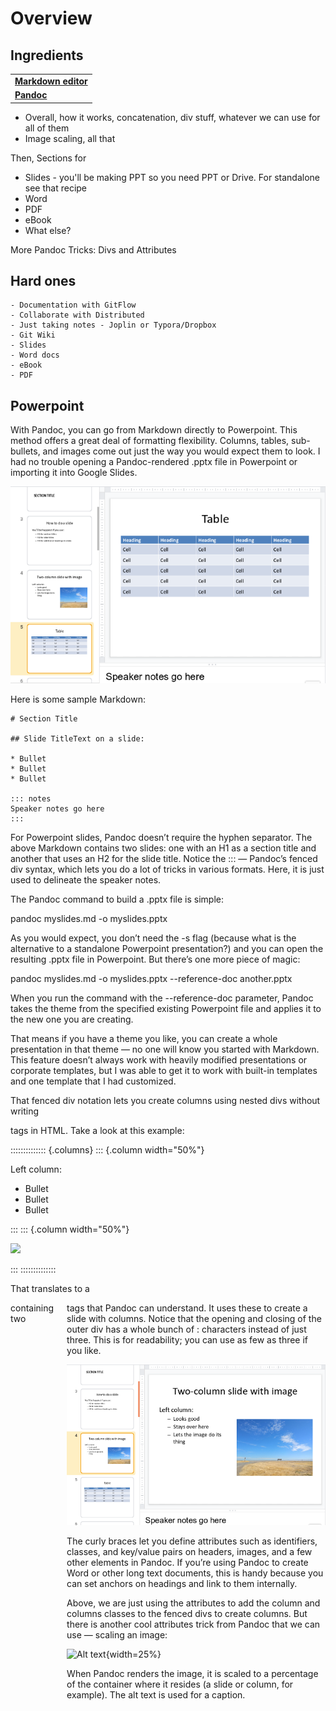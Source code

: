 # Overview

## Ingredients

<table>
  <tr>
    <td><b><a href="../../tools/tools-editors/">Markdown editor</a></b></td>
  </tr>
  <tr>
    <td><b><a href="../../tools/tools-pandoc/">Pandoc</a></b></td>
  </tr>
</table>


- Overall, how it works, concatenation, div stuff, whatever we can use for all of them
- Image scaling, all that

Then, Sections for

- Slides - you'll be making PPT so you need PPT or Drive. For standalone see that recipe
- Word
- PDF
- eBook
- What else?

More Pandoc Tricks: Divs and Attributes




## Hard ones



	- Documentation with GitFlow
	- Collaborate with Distributed
	- Just taking notes - Joplin or Typora/Dropbox
	- Git Wiki
	- Slides
	- Word docs
	- eBook
	- PDF
	
	
## Powerpoint

With Pandoc, you can go from Markdown directly to Powerpoint. This method offers a great deal of formatting flexibility. Columns, tables, sub-bullets, and images come out just the way you would expect them to look. I had no trouble opening a Pandoc-rendered .pptx file in Powerpoint or importing it into Google Slides.

![](../img/slides-pandoc-powerpoint.png)

Here is some sample Markdown:

```
# Section Title

## Slide TitleText on a slide:

* Bullet
* Bullet
* Bullet

::: notes
Speaker notes go here
:::
```

For Powerpoint slides, Pandoc doesn’t require the hyphen separator. The above Markdown contains two slides: one with an H1 as a section title and another that uses an H2 for the slide title. Notice the ::: — Pandoc’s fenced div syntax, which lets you do a lot of tricks in various formats. Here, it is just used to delineate the speaker notes.

The Pandoc command to build a .pptx file is simple:

pandoc myslides.md -o myslides.pptx

As you would expect, you don’t need the -s flag (because what is the alternative to a standalone Powerpoint presentation?) and you can open the resulting .pptx file in Powerpoint. But there’s one more piece of magic:

pandoc myslides.md -o myslides.pptx --reference-doc another.pptx

When you run the command with the --reference-doc parameter, Pandoc takes the theme from the specified existing Powerpoint file and applies it to the new one you are creating.

That means if you have a theme you like, you can create a whole presentation in that theme — no one will know you started with Markdown. This feature doesn’t always work with heavily modified presentations or corporate templates, but I was able to get it to work with built-in templates and one template that I had customized.

That fenced div notation lets you create columns using nested divs without writing <div> tags in HTML. Take a look at this example:

:::::::::::::: {.columns}
::: {.column width="50%"}

Left column:

- Bullet
- Bullet
- Bullet

:::
::: {.column width="50%"}

![](bench.jpg)

:::
::::::::::::::

That translates to a <div class="columns"> containing two <div class="column"> tags that Pandoc can understand. It uses these to create a slide with columns. Notice that the opening and closing of the outer div has a whole bunch of : characters instead of just three. This is for readability; you can use as few as three if you like.


![](../img/slides-pandoc-powerpoint-columns.png)

The curly braces let you define attributes such as identifiers, classes, and key/value pairs on headers, images, and a few other elements in Pandoc. If you’re using Pandoc to create Word or other long text documents, this is handy because you can set anchors on headings and link to them internally.

Above, we are just using the attributes to add the column and columns classes to the fenced divs to create columns. But there is another cool attributes trick from Pandoc that we can use — scaling an image:

![Alt text](bench.jpg){width=25%}

When Pandoc renders the image, it is scaled to a percentage of the container where it resides (a slide or column, for example). The alt text is used for a caption.